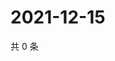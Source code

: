 # 2021-12-15

共 0 条

<!-- BEGIN WEIBO -->
<!-- 最后更新时间 Wed Dec 15 2021 04:09:41 GMT+0800 (China Standard Time) -->

<!-- END WEIBO -->
